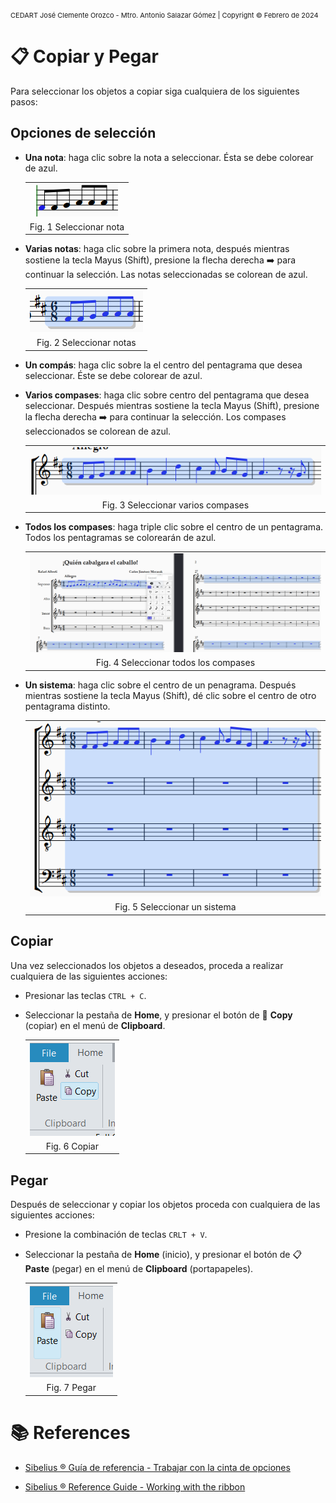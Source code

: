 <!-- Header -->
<span style="font-size:11px;">CEDART José Clemente Orozco - Mtro. Antonio Salazar Gómez | Copyright :copyright: Febrero de 2024</span>

# :clipboard: Copiar y Pegar

Para seleccionar los objetos a copiar siga cualquiera de los siguientes pasos:


## Opciones de selección

- **Una nota**: haga clic sobre la nota a seleccionar. Ésta se debe colorear de azul.

    ||
    |:--:|
    |![i](img/seleccionar_nota_01.png)|
    |Fig. 1 Seleccionar nota|

  
- **Varias notas**: haga clic sobre la primera nota, después mientras sostiene la tecla Mayus (Shift), presione la flecha derecha :arrow_right: para continuar la selección. Las notas seleccionadas se colorean de azul.

    ||
    |:--:|
    |![i](img/seleccionar_nota_02.png)|
    |Fig. 2 Seleccionar notas|

- **Un compás**: haga clic sobre la el centro del pentagrama que desea seleccionar. Éste se debe colorear de azul.

- **Varios compases**: haga clic sobre centro del pentagrama que desea seleccionar. Después mientras sostiene la tecla Mayus (Shift), presione la flecha derecha :arrow_right: para continuar la selección. Los compases seleccionados se colorean de azul. 

    ||
    |:--:|
    |![i](img/seleccionar_nota_03.png)|
    |Fig. 3 Seleccionar varios compases|

- **Todos los compases**: haga triple clic sobre el centro de un pentagrama. Todos los pentagramas se colorearán de azul.

    ||
    |:--:|
    |![i](img/seleccionar_nota_04.png)|
    |Fig. 4 Seleccionar todos los compases|

- **Un sistema**: haga clic sobre el centro de un penagrama. Después mientras sostiene la tecla Mayus (Shift), dé clic sobre el centro de otro pentagrama distinto.

    ||
    |:--:|
    |![i](img/seleccionar_nota_05.png)|
    |Fig. 5 Seleccionar un sistema|

## Copiar

Una vez seleccionados los objetos a deseados, proceda a realizar cualquiera de las siguientes acciones:

- Presionar las teclas `CTRL + C`.
- Seleccionar la pestaña de **Home**, y presionar el botón de :page_facing_up: **Copy** (copiar) en el menú de **Clipboard**.

    ||
    |:--:|
    |![i](img/copiar_01.png)|
    |Fig. 6 Copiar|

## Pegar

Después de seleccionar y copiar los objetos proceda con cualquiera de las siguientes acciones:

- Presione la combinación de teclas `CRLT + V`.
- Seleccionar la pestaña de **Home** (inicio), y presionar el botón de :clipboard: **Paste** (pegar) en el menú de **Clipboard** (portapapeles).

    ||
    |:--:|
    |![i](img/pegar_01.png)|
    |Fig. 7 Pegar|

# :books: References

- [Sibelius ® Guía de referencia - Trabajar con la cinta de opciones](https://resources.avid.com/SupportFiles/Sibelius/8.4/L10N/ES/reference.pdf)

- [Sibelius ® Reference Guide - Working with the ribbon](https://resources.avid.com/SupportFiles/Sibelius/8.2/reference.pdf)